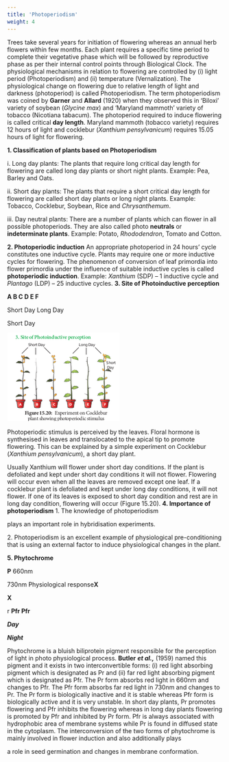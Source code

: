 ```yaml
---
title: 'Photoperiodism'
weight: 4
---
```


 Trees take several years for initiation of flowering whereas an annual herb flowers within few months. Each plant requires a specific time period to complete their vegetative phase which will be followed by reproductive phase as per their internal control points through Biological Clock. The physiological mechanisms in relation to flowering are controlled by (i) light period (Photoperiodism) and (ii) temperature (Vernalization). The physiological change on flowering due to relative length of light and darkness (photoperiod) is called Photoperiodism. The term photoperiodism was coined by **Garner** and **Allard** (1920) when they observed this in ‘Biloxi’ variety of soybean (_Glycine max_) and ‘Maryland mammoth’ variety of tobacco (Nicotiana tabacum). The photoperiod required to induce flowering is called critical **day length**. Maryland mammoth (tobacco variety) requires 12 hours of light and cocklebur (_Xanthium pensylvanicum_) requires 15.05 hours of light for flowering.




  

**1\. Classification of plants based on Photoperiodism**

i. Long day plants: The plants that require long critical day length for flowering are called long day plants or short night plants. Example: Pea, Barley and Oats.

ii. Short day plants: The plants that require a short critical day length for flowering are called short day plants or long night plants. Example: Tobacco, Cocklebur, Soybean, Rice and _Chrysanthemum_.

iii. Day neutral plants: There are a number of plants which can flower in all possible photoperiods. They are also called photo **neutrals** or **indeterminate plants**. Example: Potato, _Rhododendron_, Tomato and Cotton.

**2\. Photoperiodic induction** An appropriate photoperiod in 24 hours’ cycle constitutes one inductive cycle. Plants may require one or more inductive cycles for flowering. The phenomenon of conversion of leaf primordia into flower primordia under the influence of suitable inductive cycles is called **photoperiodic induction**. Example: _Xanthium_ (SDP) – 1 inductive cycle and _Plantago_ (LDP) – 25 inductive cycles. **3\. Site of Photoinductive perception**

**A B C D E F**

Short Day Long Day

Short Day

![ Experiment on Cocklebur plant showing photoperiodic stimulus](15.20.png "")


Photoperiodic stimulus is perceived by the leaves. Floral hormone is synthesised in leaves and translocated to the apical tip to promote flowering. This can be explained by a simple experiment on Cocklebur (_Xanthium pensylvanicum_), a short day plant.  

Usually Xanthium will flower under short day conditions. If the plant is defoliated and kept under short day conditions it will not flower. Flowering will occur even when all the leaves are removed except one leaf. If a cocklebur plant is defoliated and kept under long day conditions, it will not flower. If one of its leaves is exposed to short day condition and rest are in long day condition, flowering will occur (Figure 15.20). **4\. Importance of photoperiodism** 1\. The knowledge of photoperiodism

plays an important role in hybridisation experiments.

2\. Photoperiodism is an excellent example of physiological pre-conditioning that is using an external factor to induce physiological changes in the plant.

**5\. Phytochrome**

**P** 660nm

730nm Physiological response**X**

**X**

r **Pfr Pfr**

**_Day_**

**_Night_**

Phytochrome is a bluish biliprotein pigment responsible for the perception of light in photo physiological process. **Butler** **_et al.,_** (1959) named this pigment and it exists in two interconvertible forms: (i) red light absorbing pigment which is designated as Pr and (ii) far red light absorbing pigment which is designated as Pfr. The Pr form absorbs red light in 660nm and changes to Pfr. The Pfr form absorbs far red light in 730nm and changes to Pr. The Pr form is biologically inactive and it is stable whereas Pfr form is biologically active and it is very unstable. In short day plants, Pr promotes flowering and Pfr inhibits the flowering whereas in long day plants flowering is promoted by Pfr and inhibited by Pr form. Pfr is always associated with hydrophobic area of membrane systems while Pr is found in diffused state in the cytoplasm. The interconversion of the two forms of phytochrome is mainly involved in flower induction and also additionally plays




  

a role in seed germination and changes in membrane conformation.
